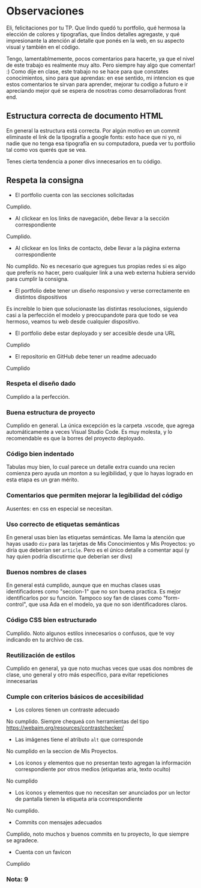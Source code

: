 
# Observaciones

Eli, felicitaciones por tu TP. Que lindo quedó tu portfolio, qué hermosa la elección de colores y tipografías, que lindos detalles agregaste, y qué impresionante la atención al detalle que ponés en la web, en su aspecto visual y también en el código. 

Tengo, lamentablmemente, pocos comentarios para hacerte, ya que el nivel de este trabajo es realmente muy alto. Pero siempre hay algo que comentar! :) Como dije en clase, este trabajo no se hace para que constates conocimientos, sino para que aprendas: en ese sentido, mi intencion es que estos comentarios te sirvan para aprender, mejorar tu codigo a futuro e ir apreciando mejor qué se espera de nosotras como desarrolladoras front end.

## Estructura correcta de documento HTML

En general la estructura está correcta. Por algún motivo en un commit eliminaste el link de la tipografía a google fonts: esto hace que ni yo, ni nadie que no tenga esa tipografía en su computadora, pueda ver tu portfolio tal como vos querés que se vea. 

Tenes cierta tendencia a poner divs innecesarios en tu código.

## Respeta la consigna

- El portfolio cuenta con las secciones solicitadas

Cumplido. 

- Al clickear en los links de navegación, debe llevar a la sección correspondiente

Cumplido.


- Al clickear en los links de contacto, debe llevar a la página externa
  correspondiente

No cumplido. No es necesario que agregues tus propias redes si es algo que preferís no hacer, pero
cualquier link a una web externa hubiera servido para cumplir la consigna.


- El portfolio debe tener un diseño responsivo y verse correctamente en distintos dispositivos

Es increíble lo bien que solucionaste las distintas resoluciones, siguiendo casi a la perfección el modelo y preocupandote para que todo se vea hermoso, veamos tu web desde cualquier dispositivo. 

- El portfolio debe estar deployado y ser accesible desde una URL

Cumplido

- El repositorio en GitHub debe tener un readme adecuado

Cumplido

### Respeta el diseño dado

Cumplido a la perfección. 

### Buena estructura de proyecto

Cumplido en general. La única excepción es la carpeta .vscode, que agrega automáticamente a veces Visual Studio Code. Es muy molesta, y lo recomendable es que la borres del proyecto deployado.

### Código bien indentado

Tabulas muy bien, lo cual parece un detalle extra cuando una recien comienza pero ayuda un monton a su legibilidad, y que lo hayas logrado en esta etapa es un gran mérito. 

### Comentarios que permiten mejorar la legibilidad del código

Ausentes: en css en especial se necesitan. 

### Uso correcto de etiquetas semánticas

En general usas bien las etiquetas semánticas. Me llama la atención que hayas usado `div` para las tarjetas de Mis Conocimientos y Mis Proyectos: yo diría que deberían ser `article`. Pero es el único detalle a comentar aquí (y hay quien podría discutirme que deberían ser divs)

### Buenos nombres de clases

En general está cumplido, aunque que en muchas clases usas identificadores como "seccion-1" que no son buena practica. Es mejor identificarlos por su función. Tampoco soy fan de clases como "form-control", que usa Ada en el modelo, ya que no son identificadores claros.


### Código CSS bien estructurado

Cumplido. Noto algunos estilos innecesarios o confusos, que te voy indicando en tu archivo de css.

### Reutilización de estilos

Cumplido en general, ya que noto muchas veces que usas dos nombres de clase, uno general y otro más específico, para evitar repeticiones innecesarias

### Cumple con criterios básicos de accesibilidad

- Los colores tienen un contraste adecuado

No cumplido. Siempre chequeá con herramientas del tipo https://webaim.org/resources/contrastchecker/

- Las imágenes tiene el atributo `alt` que corresponde

No cumplido en la seccion de Mis Proyectos. 

- Los íconos y elementos que no presentan texto agregan la información correspondiente por otros medios (etiquetas aria, texto oculto)

No cumplido

- Los íconos y elementos que no necesitan ser anunciados por un lector de pantalla tienen la etiqueta aria ccorrespondiente

No cumplido. 

- Commits con mensajes adecuados

Cumplido, noto muchos y buenos commits en tu proyecto, lo que siempre se agradece.

- Cuenta con un favicon

Cumplido

### Nota: 9
